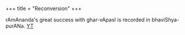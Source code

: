 +++
title = "Reconversion"
+++

rAmAnanda's great success with ghar-vApasI is recorded in bhaviShya-purANa. [YT](https://www.youtube.com/watch?v=IRz3AcGgThY)